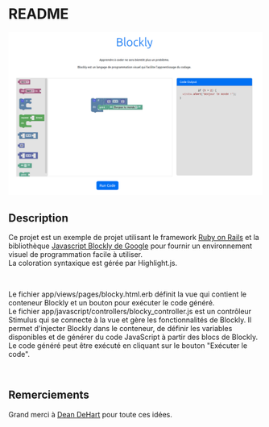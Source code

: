 # README

![Blockly](/app/assets/images/blockly.png)

## Description

Ce projet est un exemple de projet utilisant le framework [Ruby on Rails](http://rubyonrails.org/) et la bibliothèque
[Javascript Blockly de Google](https://developers.google.com/blockly/guides/overview?hl=fr) pour fournir un environnement visuel de programmation facile à utiliser.  
La coloration syntaxique est gérée par Highlight.js.

<br />

Le fichier app/views/pages/blocky.html.erb définit la vue qui contient le conteneur Blockly et un bouton pour exécuter le code généré.  
Le fichier app/javascript/controllers/blocky_controller.js est un contrôleur Stimulus qui se connecte à la vue et gère les fonctionnalités de Blockly.   Il permet d'injecter Blockly dans le conteneur, de définir les variables disponibles et de générer du code JavaScript à partir des blocs de Blockly.  
Le code généré peut être exécuté en cliquant sur le bouton "Exécuter le code".  

<br />

## Remerciements

Grand merci à [Dean DeHart](https://github.com/Deanout) pour toute ces idées.
